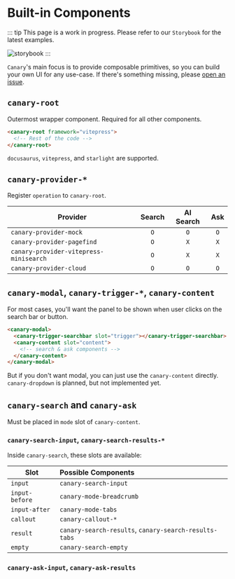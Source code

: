 # Built-in Components

::: tip
This page is a work in progress.
Please refer to our `Storybook` for the latest examples.

![storybook](https://raw.githubusercontent.com/storybooks/brand/master/badge/badge-storybook.svg)
:::

`Canary`'s main focus is to provide composable primitives, so you can build your own UI for any use-case.
If there's something missing, please [open an issue](https://github.com/fastrepl/canary/issues/new).

## `canary-root`

Outermost wrapper component. Required for all other components.

```html
<canary-root framework="vitepress">
  <!-- Rest of the code -->
</canary-root>
```

`docusaurus`, `vitepress`, and `starlight` are supported.

## `canary-provider-*`

Register `operation` to `canary-root`.

| Provider                               | Search | AI Search | Ask |
| -------------------------------------- | :----: | :-------: | :-: |
| `canary-provider-mock`                 |  `O`   |    `O`    | `O` |
| `canary-provider-pagefind`             |  `O`   |    `X`    | `X` |
| `canary-provider-vitepress-minisearch` |  `O`   |    `X`    | `X` |
| `canary-provider-cloud`                |  `O`   |    `O`    | `O` |

## `canary-modal`, `canary-trigger-*`, `canary-content`

For most cases, you'll want the panel to be shown when user clicks on the search bar or button.

```html
<canary-modal>
  <canary-trigger-searchbar slot="trigger"></canary-trigger-searchbar>
  <canary-content slot="content">
    <!-- search & ask components -->
  </canary-content>
</canary-modal>
```

But if you don't want modal, you can just use the `canary-content` directly. `canary-dropdown` is planned, but not implemented yet.

## `canary-search` and `canary-ask`

Must be placed in `mode` slot of `canary-content`.

### `canary-search-input`, `canary-search-results-*`

Inside `canary-search`, these slots are available:

| Slot           | Possible Components                                   |
| -------------- | :---------------------------------------------------- |
| `input`        | `canary-search-input`                                 |
| `input-before` | `canary-mode-breadcrumb`                              |
| `input-after`  | `canary-mode-tabs`                                    |
| `callout`      | `canary-callout-*`                                    |
| `result`       | `canary-search-results`, `canary-search-results-tabs` |
| `empty`        | `canary-search-empty`                                 |

### `canary-ask-input`, `canary-ask-results`
